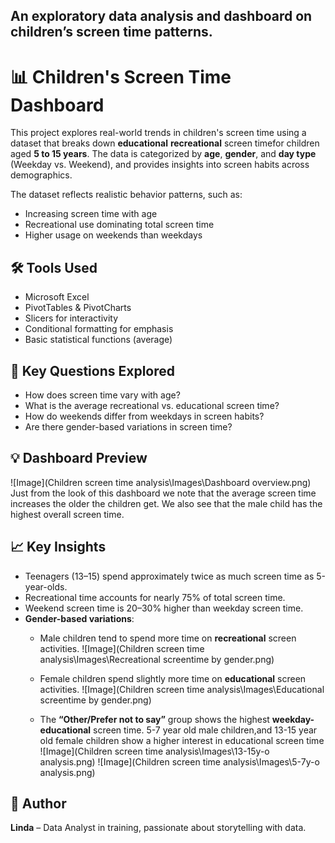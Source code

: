 ## An exploratory data analysis and dashboard on children’s screen time patterns.
# 📊 Children's Screen Time Dashboard

This project explores real-world trends in children's screen time using a dataset that breaks down 
**educational** **recreational** screen timefor children aged **5 to 15 years**.
The data is categorized by **age**, **gender**, and **day type** (Weekday vs. Weekend), and provides insights into 
screen habits across demographics.

The dataset reflects realistic behavior patterns, such as:
- Increasing screen time with age
- Recreational use dominating total screen time
- Higher usage on weekends than weekdays

## 🛠 Tools Used
- Microsoft Excel  
- PivotTables & PivotCharts  
- Slicers for interactivity  
- Conditional formatting for emphasis  
- Basic statistical functions (average)

## 📌 Key Questions Explored
- How does screen time vary with age?
- What is the average recreational vs. educational screen time?
- How do weekends differ from weekdays in screen habits?
- Are there gender-based variations in screen time?

## 💡 Dashboard Preview
![Image](Children screen time analysis\Images\Dashboard overview.png)
Just from the look of this dashboard we note that the average screen time increases the older the children get.
We also see that the male child has the highest overall screen time.

## 📈 Key Insights
- Teenagers (13–15) spend approximately twice as much screen time as 5-year-olds.
- Recreational time accounts for nearly 75% of total screen time.
- Weekend screen time is 20–30% higher than weekday screen time.
- **Gender-based variations**:
  - Male children tend to spend more time on **recreational** screen activities.
![Image](Children screen time analysis\Images\Recreational screentime by gender.png)

  - Female children spend slightly more time on **educational** screen activities.
![Image](Children screen time analysis\Images\Educational screentime by gender.png)
  - The **“Other/Prefer not to say”** group shows the highest **weekday-educational** screen time.
 5-7 year old male children,and 13-15 year old female children show a higher interest in educational screen time 
![Image](Children screen time analysis\Images\13-15y-o analysis.png) ![Image](Children screen time analysis\Images\5-7y-o analysis.png)


## 🧠 Author
**Linda** – Data Analyst in training, passionate about storytelling with data.
